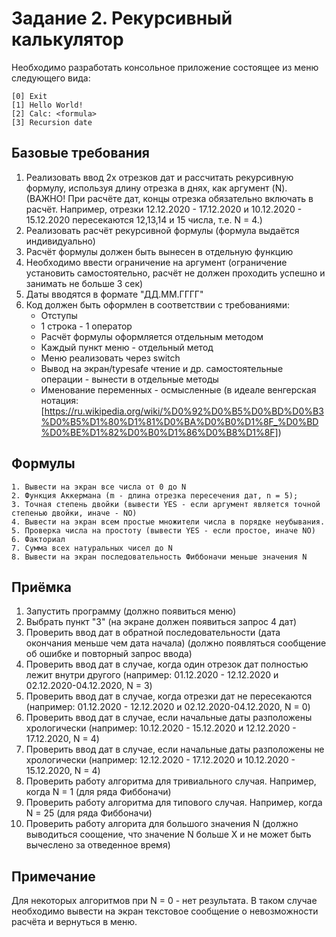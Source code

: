 # Задание 2. Рекурсивный калькулятор

Необходимо разработать консольное приложение состоящее из меню следующего вида:

```
[0] Exit
[1] Hello World!
[2] Calc: <formula>
[3] Recursion date 
```

## Базовые требования

1. Реализовать ввод 2х отрезков дат и рассчитать рекурсивную формулу, используя длину отрезка в днях, как аргумент (N). (ВАЖНО! При расчёте дат, концы отрезка обязательно включать в расчёт. Например, отрезки 12.12.2020 - 17.12.2020 и 10.12.2020 - 15.12.2020 пересекаются 12,13,14 и 15 числа, т.е. N = 4.)
2. Реализовать расчёт рекурсивной формулы (формула выдаётся индивидуально)
3. Расчёт формулы должен быть вынесен в отдельную функцию
4. Необходимо ввести ограничение на аргумент (ограничение установить самостоятельно, расчёт не должен проходить успешно и занимать не больше 3 сек)
5. Даты вводятся в формате "ДД.ММ.ГГГГ"
6. Код должен быть оформлен в соответствии с требованиями:
	- Отступы
	- 1 строка - 1 оператор
	- Расчёт формулы оформляется отдельным методом
	- Каждый пункт меню - отдельный метод
	- Меню реализовать через switch
	- Вывод на экран/typesafe чтение и др. самостоятельные операции - вынести в отдельные методы
	- Именование переменных - осмысленные (в идеале венгерская нотация: [https://ru.wikipedia.org/wiki/%D0%92%D0%B5%D0%BD%D0%B3%D0%B5%D1%80%D1%81%D0%BA%D0%B0%D1%8F_%D0%BD%D0%BE%D1%82%D0%B0%D1%86%D0%B8%D1%8F])

## Формулы

```
1. Вывести на экран все числа от 0 до N
2. Функция Аккермана (m - длина отрезка пересечения дат, n = 5);
3. Точная степень двойки (вывести YES - если аргумент является точной степенью двойки, иначе - NO)
4. Вывести на экран всем простые множители числа в порядке неубывания.
5. Проверка числа на простоту (вывести YES - если простое, иначе NO)
6. Факториал
7. Сумма всех натуральных чисел до N
8. Вывести на экран последовательность Фиббоначи меньше значения N
```

## Приёмка

1. Запустить программу (должно появиться меню)
2. Выбрать пункт "3" (на экране должен появиться запрос 4 дат)
3. Проверить ввод дат в обратной последовательности (дата окончания меньше чем дата начала) (должно появляться сообщение об ошибке и повторный запрос ввода)
4. Проверить ввод дат в случае, когда один отрезок дат полностью лежит внутри другого (например: 01.12.2020 - 12.12.2020 и 02.12.2020-04.12.2020, N = 3)
4. Проверить ввод дат в случае, когда отрезки дат не пересекаются (например: 01.12.2020 - 12.12.2020 и 02.12.2020-04.12.2020, N = 0)
5. Проверить ввод дат в случае, если начальные даты разположены хрологически (например: 10.12.2020 - 15.12.2020 и 12.12.2020 - 17.12.2020, N = 4)
5. Проверить ввод дат в случае, если начальные даты разположены не хрологически (например: 12.12.2020 - 17.12.2020 и 10.12.2020 - 15.12.2020, N = 4)
6. Проверить работу алгоритма для тривиального случая. Например, когда N = 1 (для ряда Фиббоначи)
7. Проверить работу алгоритма для типового случая. Например, когда N = 25 (для ряда Фиббоначи)
8. Проверить работу алгорита для большого значения N (должно выводиться соощение, что значение N больше Х и не может быть вычеслено за отведенное время)

## Примечание

Для некоторых алгоритмов при N = 0 - нет результата. В таком случае необходимо вывести на экран текстовое сообщение о невозможности расчёта и вернуться в меню.
